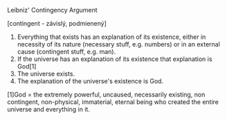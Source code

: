Leibniz' Contingency Argument

[contingent - závislý, podmienený]

1. Everything that exists has an explanation of its existence, either in necessity of its nature (necessary stuff, e.g. numbers) or in an external cause (contingent stuff, e.g. man).
2. If the universe has an explanation of its existence that explanation is God[1]
3. The universe exists.
4. The explanation of the universe's existence is God.

[1]God = the extremely powerful, uncaused, necessarily existing, non contingent, non-physical, immaterial, eternal being who created the entire universe and everything in it.
